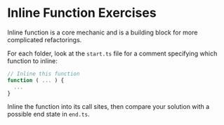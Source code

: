 # Inline Function Exercises

Inline function is a core mechanic and is a building block for more complicated refactorings.

For each folder, look at the `start.ts` file for a comment specifying which function to inline:

```ts
// Inline this function
function ( ... ) {
  ...
}
```

Inline the function into its call sites, then compare your solution with a possible end state in `end.ts`.
